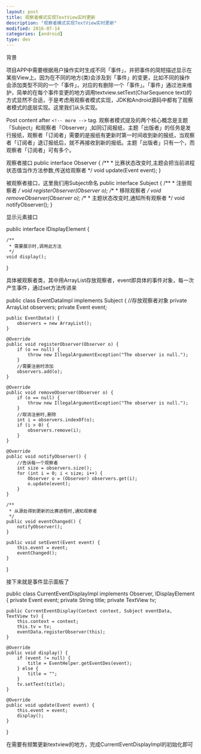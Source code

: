 ```yaml
---
layout: post
title: 观察者模式实现TextView实时更新
description: "观察者模式实现TextView实时更新"
modified: 2016-07-14
categories: [android]
type: dev
---
```


背景

项目APP中需要根据用户操作实时生成不同「事件」，并把事件的简短描述显示在某些View上。因为在不同的地方(类)会涉及到「事件」的变更，比如不同的操作会添加类型不同的一个「事件」，对应的有删除一个「事件」。「事件」通过池来维护，简单的在每个事件变更的地方调用textview.setText(CharSequence text)的方式显然不合适，于是考虑用观察者模式实现，JDK和Android源码中都有了观察者模式的底层实现。这里我们从头实现。

<!-- more -->

Post content after ``<!-- more -->`` tag.
观察者模式提及的两个核心概念是主题「Subject」和观察者「Observer」,如同订阅报纸，主题「出版者」的任务是发行报纸，观察者「订阅者」需要的是报纸有更新时第一时间收到新的报纸，当观察者「订阅者」退订报纸后，就不再接收到新的报纸。主题「出版者」只有一个，而观察者「订阅者」可有多个。

观察者接口
public interface Observer {
    /**
     * 比赛状态改变时,主题会把当前进程状态值当作方法参数,传送给观察者
     */
    void update(Event event);
}

被观察者接口，这里我们用Subject命名
public interface Subject {
    /**
     * 注册观察者
     */
    void registerObserver(Observer o);
    /**
     * 移除观察者
     */
    void removeObserver(Observer o);
    /**
     * 主题状态改变时,通知所有观察者
     */
    void notifyObserver();
}

显示元素接口

public interface IDisplayElement {

    /**
     * 需要展示时,调用此方法
     */
    void display();
}

具体被观察者类，其中用ArrayList存放观察者，event即具体的事件对象，每一次产生事件，通过set方法传进来

public class EventDataImpl implements Subject {
    //存放观察者对象
    private ArrayList observers;
    private Event event;

    public EventData() {
        observers = new ArrayList();
    }

    @Override
    public void registerObserver(Observer o) {
        if (o == null) {
            throw new IllegalArgumentException("The observer is null.");
        }
        //需要注册时添加
        observers.add(o);
    }

    @Override
    public void removeObserver(Observer o) {
        if (o == null) {
            throw new IllegalArgumentException("The observer is null.");
        }
        //取消注册时,删除
        int i = observers.indexOf(o);
        if (i > 0) {
            observers.remove(i);
        }
    }

    @Override
    public void notifyObserver() {
        //告诉每一个观察者
        int size = observers.size();
        for (int i = 0; i < size; i++) {
            Observer o = (Observer) observers.get(i);
            o.update(event);
        }
    }

    /**
     * 从源处得到更新的比赛进程时,通知观察者
     */
    public void eventChanged() {
        notifyObserver();
    }

    public void setEvent(Event event) {
        this.event = event;
        eventChanged();
    }
}

接下来就是事件显示面板了

public class CurrentEventDisplayImpl implements Observer, IDisplayElement {
    private Event event;
    private String title;
    private TextView tv;

    public CurrentEventDisplay(Context context, Subject eventData, TextView tv) {
        this.context = context;
        this.tv = tv;
        eventData.registerObserver(this);
    }

    @Override
    public void display() {
        if (event != null) {
            title = EventHelper.getEventDes(event);
        } else {
            title = "";
        }
        tv.setText(title);
    }

    @Override
    public void update(Event event) {
        this.event = event;
        display();
    }
}

在需要有频繁更新textview的地方，完成CurrentEventDisplayImpl的初始化即可
